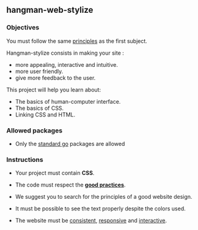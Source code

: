 ## hangman-web-stylize

### Objectives

You must follow the same [principles](https://github.com/Lyon-Ynov-Campus/YTrack/tree/master/subjects/hangman/hangman-web) as the first subject.

Hangman-stylize consists in making your site :

- more appealing, interactive and intuitive.
- more user friendly.
- give more feedback to the user.

This project will help you learn about:

- The basics of human-computer interface.
- The basics of CSS.
- Linking CSS and HTML.

### Allowed packages

- Only the [standard go](https://golang.org/pkg/) packages are allowed

### Instructions

- Your project must contain **CSS**.
- The code must respect the [**good practices**](https://public.01-edu.org/subjects/good-practices/).
- We suggest you to search for the principles of a good website design.

- It must be possible to see the text properly despite the colors used.
- The website must be [consistent](https://digitalcommunications.wp.st-andrews.ac.uk/2016/04/07/why-is-consistency-important-in-web-design/), [responsive](https://smallbiztrends.com/2013/05/what-is-responsive-web-design.html) and [interactive](https://en.m.wikipedia.org/wiki/Interactive_design).